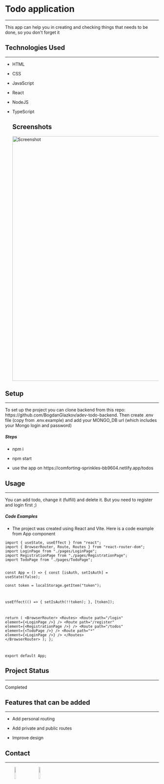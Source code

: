 <h1>Todo application</h1>
<hr><p>This app can help you in creating and checking things that needs to be done, so you don't forget it</p><h2>Technologies Used</h2>
<hr><ul>
<li>HTML</li>
</ul><ul>
<li>CSS</li>
</ul><ul>
<li>JavaScript</li>
</ul><ul>
<li>React</li>
</ul><ul>
<li>NodeJS</li>
</ul><ul>
<li>TypeScript</li>
<h2>Screenshots</h2>
<img src="https://prnt.sc/AIb2eW4Om_pU" alt="Screenshot" width="800" />
</ul><h2>Setup</h2>
<hr><p>To set up the project you can clone backend from this repo: https://github.com/BogdanGlazkov/adev-todo-backend. Then create .env file (copy from .env.example) and add your MONGO_DB url (which includes your Mongo login and password)</p><h5>Steps</h5><ul>
<li>npm i</li>
</ul><ul>
<li>npm start</li>
</ul><ul>
<li>use the app on https://comforting-sprinkles-bb9604.netlify.app/todos</li>
</ul><h2>Usage</h2>
<hr><p>You can add todo, change it (fulfill) and delete it. But you need to register and login first ;)</p>
<h5>Code Examples</h5><ul>
<li>The project was created using React and Vite. Here is a code example from App component</li>
</ul><p><code>import { useState, useEffect } from "react"; 
import { BrowserRouter, Route, Routes } from "react-router-dom"; 
import LoginPage from "./pages/LoginPage"; 
import RegistrationPage from "./pages/RegistrationPage"; 
import TodoPage from "./pages/TodoPage";

const App = () =&gt; { const [isAuth, setIsAuth] = useState(false);  
const token = localStorage.getItem("token");

useEffect(() =&gt; { setIsAuth(!!token); }, [token]);

return ( &lt;BrowserRouter&gt; &lt;Routes&gt; &lt;Route path="/login" element={&lt;LoginPage /&gt;} /&gt; &lt;Route path="/register" element={&lt;RegistrationPage /&gt;} /&gt; &lt;Route path="/todos" element={&lt;TodoPage /&gt;} /&gt; &lt;Route path="\*" element={&lt;LoginPage /&gt;} /&gt; &lt;/Routes&gt; &lt;/BrowserRouter&gt; ); };

export default App;</code></p>

<h2>Project Status</h2>
<hr><p>Completed</p><h2>Features that can be added</h2>
<hr><ul>
<li>Add personal routing</li>
</ul><ul>
<li>Add private and public routes</li>
</ul><ul>
<li>Improve design</li>
</ul><h2>Contact</h2>
<hr><p><span style="margin-right: 30px;"></span><a href="https://www.linkedin.com/in/bogdan-glazkov/"><img target="_blank" src="https://cdn.jsdelivr.net/gh/devicons/devicon/icons/linkedin/linkedin-original.svg" style="width: 10%;"></a><span style="margin-right: 30px;"></span><a href="https://github.com/BogdanGlazkov"><img target="_blank" src="https://cdn.jsdelivr.net/gh/devicons/devicon/icons/github/github-original.svg" style="width: 10%;"></a></p>
